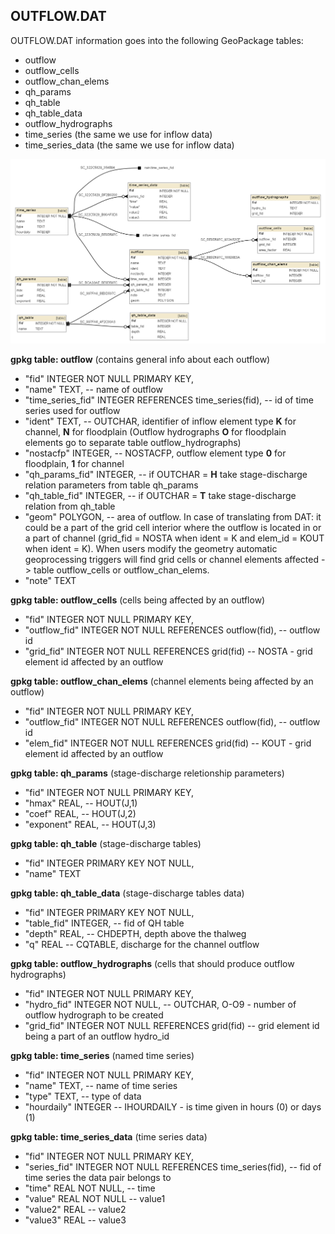<a name="outflow"></a>
## OUTFLOW.DAT 

OUTFLOW.DAT information goes into the following GeoPackage tables:

* outflow
* outflow_cells
* outflow_chan_elems
* qh_params
* qh_table
* qh_table_data
* outflow_hydrographs
* time_series (the same we use for inflow data)
* time_series_data (the same we use for inflow data)

![OUTFLOW tables graph](db_schema_graphs/outflow.png)

**gpkg table: outflow** (contains general info about each outflow)

* "fid" INTEGER NOT NULL PRIMARY KEY,
* "name" TEXT, -- name of outflow
* "time_series_fid" INTEGER REFERENCES time_series(fid), -- id of time series used for outflow
* "ident" TEXT, -- OUTCHAR, identifier of inflow element type **K** for channel, **N** for floodplain (Outflow hydrographs **O** for floodplain elements go to separate table outflow_hydrographs)
* "nostacfp" INTEGER, -- NOSTACFP, outflow element type **0** for floodplain, **1** for channel
* "qh_params_fid" INTEGER, -- if OUTCHAR = **H** take stage-discharge relation parameters from table qh_params
* "qh_table_fid" INTEGER, -- if OUTCHAR = **T** take stage-discharge relation from qh_table
* "geom" POLYGON, -- area of outflow. In case of translating from DAT: it could be a part of the grid cell interior where the outflow is located in or a part of channel (grid_fid = NOSTA when ident = K and elem_id = KOUT when ident = K). When users modify the geometry automatic geoprocessing triggers will find grid cells or channel elements affected -> table outflow_cells or outflow_chan_elems. 
* "note" TEXT

**gpkg table: outflow_cells** (cells being affected by an outflow)

* "fid" INTEGER NOT NULL PRIMARY KEY, 
* "outflow_fid" INTEGER NOT NULL REFERENCES outflow(fid), -- outflow id
* "grid_fid" INTEGER NOT NULL REFERENCES grid(fid) -- NOSTA - grid element id affected by an outflow

**gpkg table: outflow_chan_elems** (channel elements being affected by an outflow)

* "fid" INTEGER NOT NULL PRIMARY KEY, 
* "outflow_fid" INTEGER NOT NULL REFERENCES outflow(fid), -- outflow id
* "elem_fid" INTEGER NOT NULL REFERENCES grid(fid) -- KOUT - grid element id affected by an outflow


**gpkg table: qh_params** (stage-discharge reletionship parameters)

* "fid" INTEGER NOT NULL PRIMARY KEY, 
* "hmax" REAL, -- HOUT(J,1)
* "coef" REAL, -- HOUT(J,2)
* "exponent" REAL, -- HOUT(J,3)

**gpkg table: qh_table** (stage-discharge tables)

* "fid" INTEGER PRIMARY KEY NOT NULL,
* "name" TEXT

**gpkg table: qh_table_data** (stage-discharge tables data)

* "fid" INTEGER PRIMARY KEY NOT NULL,
* "table_fid" INTEGER, -- fid of QH table
* "depth" REAL, -- CHDEPTH, depth above the thalweg
* "q" REAL -- CQTABLE, discharge for the channel outflow

**gpkg table: outflow_hydrographs** (cells that should produce outflow hydrographs)

* "fid" INTEGER NOT NULL PRIMARY KEY, 
* "hydro_fid" INTEGER NOT NULL, -- OUTCHAR, O-O9 - number of outflow hydrograph to be created
* "grid_fid" INTEGER NOT NULL REFERENCES grid(fid) -- grid element id being a part of an outflow hydro_id

**gpkg table: time_series** (named time series)

* "fid" INTEGER NOT NULL PRIMARY KEY,
* "name" TEXT, -- name of time series
* "type" TEXT, -- type of data
* "hourdaily" INTEGER  -- IHOURDAILY - is time given in hours (0) or days (1)

**gpkg table: time_series_data** (time series data)

* "fid" INTEGER NOT NULL PRIMARY KEY,
* "series_fid" INTEGER NOT NULL REFERENCES time_series(fid), -- fid of time series the data pair belongs to
* "time" REAL NOT NULL, -- time
* "value" REAL NOT NULL -- value1
* "value2" REAL -- value2
* "value3" REAL -- value3


